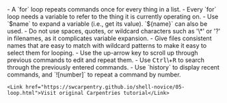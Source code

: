 <script>
import Alert from "$components/Alert.svelte";
import Link from "$components/Link.svelte";
</script>

<Alert>
    - A `for` loop repeats commands once for every thing in a list.
    - Every `for` loop needs a variable to refer to the thing it is currently operating on.
    - Use `$name` to expand a variable (i.e., get its value). `${name}` can also be used.
    - Do not use spaces, quotes, or wildcard characters such as '\*' or '?' in filenames, as it complicates variable expansion.
    - Give files consistent names that are easy to match with wildcard patterns to make it easy to select them for looping.
    - Use the up-arrow key to scroll up through previous commands to edit and repeat them.
    - Use <kbd>Ctrl</kbd>\+<kbd>R</kbd> to search through the previously entered commands.
    - Use `history` to display recent commands, and `![number]` to repeat a command by number.

    <Link href="https://swcarpentry.github.io/shell-novice/05-loop.html">Visit original Carpentries tutorial</Link>

</Alert>
